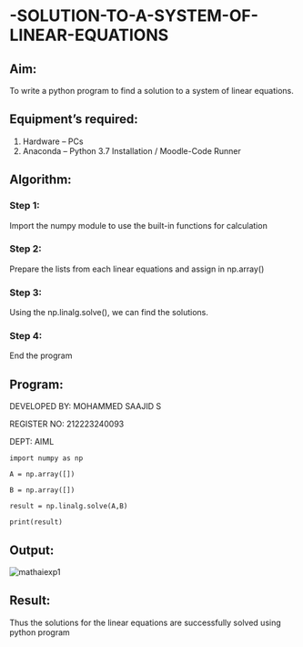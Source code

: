 # -SOLUTION-TO-A-SYSTEM-OF-LINEAR-EQUATIONS
## Aim:
To write a python program to find a solution to a system of linear equations.
## Equipment’s required:
1. 	Hardware – PCs
2. 	Anaconda – Python 3.7 Installation / Moodle-Code Runner
## Algorithm:
### Step 1: 
Import the numpy module to use the built-in functions for calculation
### Step 2: 
Prepare the lists from each linear equations and assign in np.array()
### Step 3: 
Using the np.linalg.solve(), we can find the solutions.
### Step 4: 
End the program
## Program:
DEVELOPED BY: MOHAMMED SAAJID S

REGISTER NO: 212223240093

DEPT: AIML

```
import numpy as np

A = np.array([])

B = np.array([])

result = np.linalg.solve(A,B)

print(result)
```

## Output:

![mathaiexp1](https://github.com/Confusion7/-SOLUTION-TO-A-SYSTEM-OF-LINEAR-EQUATIONS/assets/141727149/d614b670-fe2d-4e96-b973-776bfeb34406)




## Result: 
Thus the solutions for the linear equations are successfully solved using python program

